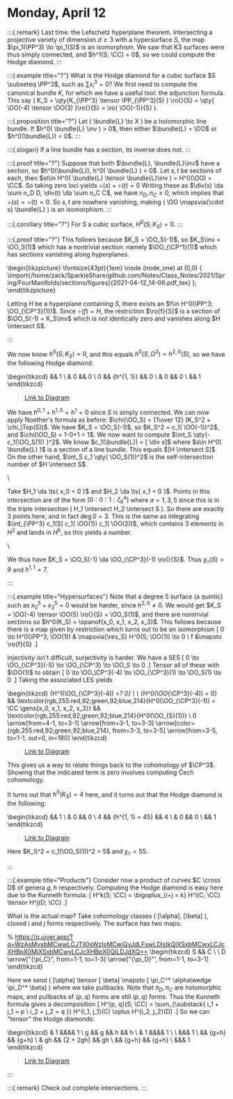 # Monday, April 12

:::{.remark}
Last time: the Lefschetz hyperplane theorem.
Intersecting a projective variety of dimension $d\geq 3$ with a hypersurface $S$, the map $\pi_1(\PP^3) \to \pi_1(S)$ is an isomorphism.
We saw that K3 surfaces were thus simply connected, and $h^1(S; \CC) = 0$, so we could compute the Hodge diamond.
:::

:::{.example title="?"}
What is the Hodge diamond for a cubic surface $S \subseteq \PP^3$, such as $\sum x_i^3 = 0$?
We first need to compute the canonical bundle $K$, for which we have a useful tool: the adjunction formula.
This say \( K_S = \qty{K_{\PP^3} \tensor \PP_{\PP^3}(S) } \ro{}{S} = \qty{ \OO(-4) \tensor \OO(3) }\ro{}{S} = \ro{ \OO(-1)}{S} \).


:::{.proposition title="?"}
Let \( \bundle{L} \to X \) be a holomorphic line bundle.
If $h^0( \bundle{L} \inv ) > 0$, then either $\bundle{L} = \OO$ or $h^0(\bundle{L}) = 0$.
:::


:::{.slogan}
If a line bundle has a section, its inverse does not.
:::


:::{.proof title="?"}
Suppose that both $\bundle{L}, \bundle{L}\inv$ have a section, so $h^0(\bundle{L}), h^0( \bundle{L} ) > 0$.
Let $s, t$ be sections of each, then $st\in H^0( \bundle{L} \tensor \bundle{L}\inv ) = H^0(\OO) = \CC$.
So taking zero loci yields $\div(s) + \div(t) = 0$
Writing these as $\div(s) \da \sum n_D D, \div(t) \da \sum n_C C$, we have $n_D, n_C \geq 0$, which implies that $\div(s) = \div(t) = 0$.
So $s, t$ are nowhere vanishing, making \( \OO \mapsvia{\cdot s} \bundle{L} \) is an isomorphism.
:::


:::{.corollary title="?"}
For $S$ a cubic surface, $H^0(S; K_S) = 0$.
:::


:::{.proof title="?"}
This follows because $K_S = \OO_S(-1)$, so $K_S\inv = \OO_S(1)$ which has a nontrivial section: namely $\OO_{\CP^1}(1)$ which has sections vanishing along hyperplanes.

\begin{tikzpicture}
\fontsize{43pt}{1em} 
\node (node_one) at (0,0) { \import{/home/zack/SparkleShare/github.com/Notes/Class_Notes/2021/Spring/FourManifolds/sections/figures}{2021-04-12_14-06.pdf_tex} };
\end{tikzpicture}

Letting $H$ be a hyperplane containing $S$, there exists an $f\in H^0(\PP^3; \OO_{\CP^3}(1))$.
Since $\div(f) = H$, the restriction $\ro{f}{S}$ is a section of $\OO_S(-1) = K_S\inv$ which is not identically zero and vanishes along $H \intersect S$.

:::

We now know $h^0(S; K_S) = 0$, and this equals $h^0(S, \Omega^2) = h^{2, 0}(S)$, so we have the following Hodge diamond:

\begin{tikzcd}
	&& 1 \\
	& 0 && 0 \\
	0 && {h^{1, 1}} && 0 \\
	& 0 && 0 \\
	&& 1
\end{tikzcd}

> [Link to Diagram](https://q.uiver.app/?q=WzAsOSxbMiwwLCIxIl0sWzEsMSwiMCJdLFszLDEsIjAiXSxbMCwyLCIwIl0sWzIsMiwiaF57MSwgMX0iXSxbNCwyLCIwIl0sWzEsMywiMCJdLFszLDMsIjAiXSxbMiw0LCIxIl1d)

We have $h^{0, 1} + h^{1, 0} = h^1 = 0$ since $S$ is simply connected.
We can now apply Noether's formula as before: $\chi(\OO_S) = {1\over 12} (K_S^2 + \chi_\Top(S))$.
We have $K_S = \OO_S(-1)$, so $K_S^2 = c_1( \OO(-1))^2$, and $\chi(\OO_S) = 1-0+1 = 1$.
We now want to compute $\int_S \qty{- c_1(\OO_S(1)) }^2$.
We know $c_1(\bundle{L}) = [ \div s]$ where $s\in H^0( \bundle{L} )$ is a section of a line bundle.
This equals $[H \intersect S]$.
On the other hand, $\int_S c_1 \qty{ \OO_S(1)}^2$ is the self-intersection number of $H \intersect S$.

\

Take $H_1 \da \ts{ x_0 = 0 }$ and $H_2 \da \ts{ x_1 = 0 }$.
Points in this intersection are of the form $[0:0:1:\zeta_6^a]$ where $a=1,3,5$ since this is in the triple intersection \( H_1 \intersect H_2 \intersect S \).
So there are exactly 3 points here, and in fact $\deg S =3$.
This is the same as integrating $\int_{\PP^3} c_1(S) c_1( \OO(1)) c_1( \OO(2))$, which contains 3 elements in $H^2$ and lands in $H^6$, so this yields a number.

\

We thus have $K_S = \OO_S(-1) \da \OO_{\CP^3}(-1) \ro{}{S}$.
Thus $\chi_\Top(S) = 9$ and $h^{1, 1} = 7$.


:::

:::{.example title="Hypersurfaces"}
Note that a degree 5 surface (a quintic) such as $x_0^5 + x_3^5 = 0$ would be harder, since $h^{2, 0} \neq 0$.
We would get $K_S = \OO(-4) \tensor \OO(5) \ro{}{S} = \OO_S(1)$, and there are nontrivial sections so $h^0(K_S) = \spanof{x_0, x_1, x_2, x_3}$.
This follows because there is a map given by restriction which turns out to be an isomorphism 
\[
0 \to H^0(\PP^3; \OO(1)) & \mapsvia{\res_S} H^0(S; \OO(1)) \to 0 \\
f &\mapsto \ro{f}{S}
.\]

Injectivity isn't difficult, surjectivity is harder.
We have a SES
\[
0 \to \OO_{\CP^3}(-S) \to \OO_{\CP^3} \to \OO_S \to 0
.\]
Tensor all of these with $\OO(1)$ to obtain
\[
0 \to \OO_\CP^3(-4) \to \OO_{\CP^3}(1) \to \OO_S(1) \to 0
.\]
Taking the associated LES yields

\begin{tikzcd}
	{H^1(\OO_{\CP^3}(-4)) =_? 0} \\
	\\
	{H^0(\OO_{\CP^3}(-4)) = 0} && \textcolor{rgb,255:red,92;green,92;blue,214}{H^0(\OO_{\CP^3}(-1)) = \CC \gens{x_0, x_1, x_2, x_3}} && \textcolor{rgb,255:red,92;green,92;blue,214}{H^0(\OO_{S}(1))} \\
	0
	\arrow[from=4-1, to=3-1]
	\arrow[from=3-1, to=3-3]
	\arrow[color={rgb,255:red,92;green,92;blue,214}, from=3-3, to=3-5]
	\arrow[from=3-5, to=1-1, out=0, in=180]
\end{tikzcd}

> [Link to Diagram](https://q.uiver.app/?q=WzAsNSxbMCwyLCJIXjAoXFxPT197XFxDUF4zfSgtNCkpID0gMCJdLFsyLDIsIkheMChcXE9PX3tcXENQXjN9KC0xKSkgPSBcXENDIFxcZ2Vuc3t4XzAsIHhfMSwgeF8yLCB4XzN9IixbMjQwLDYwLDYwLDFdXSxbNCwyLCJIXjAoXFxPT197U30oMSkpIixbMjQwLDYwLDYwLDFdXSxbMCwwLCJIXjEoXFxPT197XFxDUF4zfSgtNCkpID1fPyAwIl0sWzAsMywiMCJdLFs0LDBdLFswLDFdLFsxLDIsIiIsMCx7ImNvbG91ciI6WzI0MCw2MCw2MF19XSxbMiwzXV0=)

This gives us a way to relate things back to the cohomology of $\CP^3$.
Showing that the indicated term is zero involves computing Čech cohomology.

It turns out that $h^0(K_S) = 4$ here, and it turns out that the Hodge diamond is the following:

\begin{tikzcd}
	&& 1 \\
	& 0 && 0 \\
	4 && {h^{1, 1} = 45} && 4 \\
	& 0 && 0 \\
	&& 1
\end{tikzcd}

> [Link to Diagram](https://q.uiver.app/?q=WzAsOSxbMiwwLCIxIl0sWzEsMSwiMCJdLFszLDEsIjAiXSxbMCwyLCI0Il0sWzQsMiwiNCJdLFsxLDMsIjAiXSxbMywzLCIwIl0sWzIsNCwiMSJdLFsyLDIsImheezEsIDF9ID0gNDUiXV0=)

Here $K_S^2 = c_1(\OO_S(1))^2 = 5$ and $\chi_\Top = 55$.

:::

:::{.example title="Products"}
Consider now a product of curves $C \cross D$ of genera $g, h$ respectively.
Computing the Hodge diamond is easy here due to the Kunneth formula:
\[
H^k(S; \CC) = \bigoplus_{i+j = k} H^i(C; \CC) \tensor H^j(D; \CC)
.\]

What is the actual map? 
Take cohomology classes \( [\alpha], [\beta] \), closed $i$ and $j$ forms respectively.
The surface has two maps:

% https://q.uiver.app/?q=WzAsMyxbMCwwLCJTIl0sWzIsMCwiQyJdLFswLDIsIkQiXSxbMCwxLCJcXHBpX0MiXSxbMCwyLCJcXHBpX0QiLDJdXQ==
\begin{tikzcd}
	S && C \\
	\\
	D
	\arrow["{\pi_C}", from=1-1, to=1-3]
	\arrow["{\pi_D}"', from=1-1, to=3-1]
\end{tikzcd}

Here we send \( [\alpha] \tensor [ \beta] \mapsto [ \pi_C^* \alpha\wedge \pi_D^* \beta] \) where we take pullbacks.
Note that $\pi_D, \pi_C$ are holomorphic maps, and pullbacks of $(p, q)$ forms are still $(p, q)$ forms.
Thus the Kunneth formula gives a decomposition 
\[
H^{p, q}(S; \CC) 
= \sum_{\substack{ i_1 + j_1 = p \\ i_2 + j_2 = q }} H^{i_1, j_1}(C) \oplus H^{i_2, j_2}(D)
.\]
So we can "tensor" the Hodge diamonds:

\begin{tikzcd}
	& 1 &&&& 1 \\
	g && g && h && h \\
	& 1 &&&& 1 \\
	\\
	&&& 1 \\
	&& {g+h} && {g+h} \\
	& gh && {2 + 2gh} && gh \\
	&& {g+h} && {g+h} \\
	&&& 1
\end{tikzcd}

> [Link to Diagram](https://q.uiver.app/?q=WzAsMTcsWzEsMCwiMSJdLFswLDEsImciXSxbMiwxLCJnIl0sWzEsMiwiMSJdLFs1LDAsIjEiXSxbNCwxLCJoIl0sWzYsMSwiaCJdLFs1LDIsIjEiXSxbMyw0LCIxIl0sWzIsNSwiZytoIl0sWzQsNSwiZytoIl0sWzIsNywiZytoIl0sWzQsNywiZytoIl0sWzEsNiwiZ2giXSxbNSw2LCJnaCJdLFszLDgsIjEiXSxbMyw2LCIyICsgMmdoIl1d)

:::

:::{.remark}
Check out complete intersections.
:::

